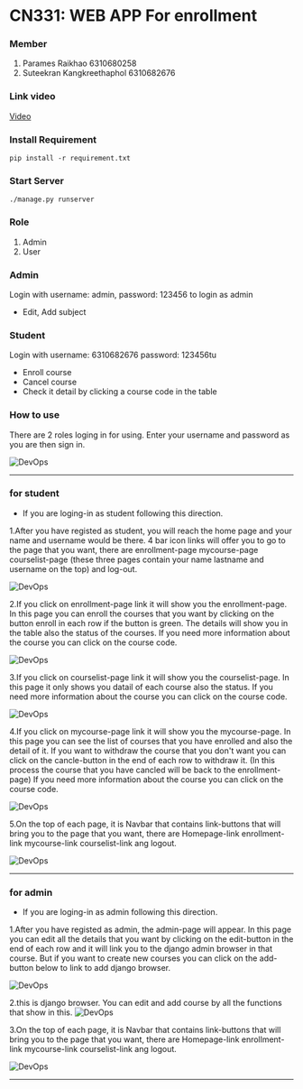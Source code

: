 # CN331: WEB APP For enrollment
### Member
1. Parames Raikhao 6310680258
1. Suteekran Kangkreethaphol 6310682676

### Link video
[Video](https://www.youtube.com/watch?v=ue5bWUcuBi8)

### Install Requirement
```
pip install -r requirement.txt
```

### Start Server
```
./manage.py runserver
```

### Role
1. Admin
2. User
   
### Admin
Login with username: admin, password: 123456 to login as admin
- Edit, Add subject

### Student
Login with username: 6310682676 password: 123456tu
- Enroll course
- Cancel course
- Check it detail by clicking a course code in the table

### How to use
There are 2 roles loging in for using. Enter your username and password as you are then sign in.

![DevOps](https://media.discordapp.net/attachments/770324554459250690/1020606880864813108/1663402016994.jpg)

------------------------------
### for student
- If you are loging-in as student following this direction. 

1.After you have registed as student, you will reach the home page and your name and username would be there. 4 bar icon links will offer you to go to the page that you want, there are enrollment-page mycourse-page courselist-page (these three pages contain your name lastname and username on the top) and log-out.

![DevOps](https://cdn.discordapp.com/attachments/770324554459250690/1020616694206570566/1663404301170.jpg)

2.If you click on enrollment-page link it will show you the enrollment-page. In this page you can enroll the courses that you want by clicking on the button enroll in each row if the button is green. The details will show you in the table also the status of the courses. If you need more information about the course you can click on the course code.

![DevOps](https://cdn.discordapp.com/attachments/770324554459250690/1020615306290409493/1663403742545.jpg)

3.If you click on courselist-page link it will show you the courselist-page. In this page it only shows you datail of each course also the status. If you need more information about the course you can click on the course code.

![DevOps](https://cdn.discordapp.com/attachments/770324554459250690/1020615306558832660/1663403742449.jpg)

4.If you click on mycourse-page link it will show you the mycourse-page. In this page you can see the list of courses that you have enrolled and also the detail of it. If you want to withdraw the course that you don't want you can click on the cancle-button in the end of each row to withdraw it. (In this process the course that you have cancled will be back to the enrollment-page) If you need more information about the course you can click on the course code.

![DevOps](https://cdn.discordapp.com/attachments/770324554459250690/1020615306961489990/1663403742349.jpg)

5.On the top of each page, it is Navbar that contains link-buttons that will bring you to the page that you want, there are Homepage-link enrollment-link mycourse-link courselist-link ang logout.

![DevOps](https://cdn.discordapp.com/attachments/770324554459250690/1020632693546954892/1663408155613.jpg)



------------------------------

### for admin
- If you are loging-in as admin following this direction. 

1.After you have registed as admin, the admin-page will appear. In this page you can edit all the details that you want by clicking on the edit-button in the end of each row and it will link you to the django admin browser in that course. But if you want to create new courses you can click on the add-button below to link to add django browser. 

![DevOps](https://cdn.discordapp.com/attachments/770324554459250690/1020616693925543936/1663404364113.jpg)

2.this is django browser. You can edit and add course by all the functions that show in this. 
![DevOps](https://cdn.discordapp.com/attachments/770324554459250690/1020616693556461618/1663404374081.jpg)

3.On the top of each page, it is Navbar that contains link-buttons that will bring you to the page that you want, there are Homepage-link enrollment-link mycourse-link courselist-link ang logout.

![DevOps](https://cdn.discordapp.com/attachments/770324554459250690/1020632693546954892/1663408155613.jpg)

--------------------
